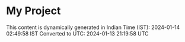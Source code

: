 # My Project

This content is dynamically generated in Indian Time (IST): 2024-01-14 02:49:58 IST
Converted to UTC: 2024-01-13 21:19:58 UTC
